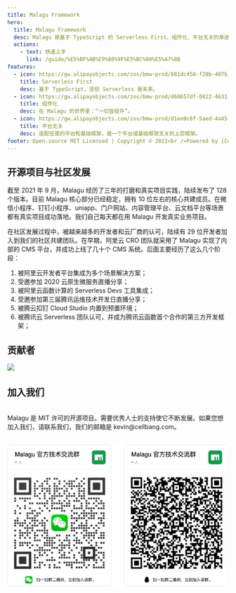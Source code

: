 ```yaml
---
title: Malagu Framework
hero:
  title: Malagu Framework
  desc: Malagu 是基于 TypeScript 的 Serverless First、组件化、平台无关的渐进式应用框架。
  actions:
    - text: 快速上手
      link: /guide/%E5%BF%AB%E9%80%9F%E5%BC%80%E5%A7%8B
features:
  - icon: https://gw.alipayobjects.com/zos/bmw-prod/881dc458-f20b-407b-947a-95104b5ec82b/k79dm8ih_w144_h144.png
    title: Serverless First
    desc: 基于 TypeScript，坚信 Serverless 是未来。
  - icon: https://gw.alipayobjects.com/zos/bmw-prod/d60657df-0822-4631-9d7c-e7a869c2f21c/k79dmz3q_w126_h126.png
    title: 组件化
    desc: 在 Malagu 的世界里：“一切皆组件”。
  - icon: https://gw.alipayobjects.com/zos/bmw-prod/d1ee0c6f-5aed-4a45-a507-339a4bfe076c/k7bjsocq_w144_h144.png
    title: 平台无关
    desc: 适配任意的平台和基础框架，是一个平台或基础框架无关的上层框架。
footer: Open-source MIT Licensed | Copyright © 2022<br />Powered by [Cellbang](https://github.com/cellbang)
---
```


## 开源项目与社区发展
截至 2021 年 9 月，Malagu 经历了三年的打磨和真实项目实践，陆续发布了 128 个版本。目前 Malagu 核心部分已经稳定，拥有 10 位左右的核心共建成员。在微信小程序、钉钉小程序、uniapp、门户网站、内容管理平台、云文档平台等场景都有真实项目成功落地。我们自己每天都在用 Malagu 开发真实业务项目。 ​

在社区发展过程中，被越来越多的开发者和云厂商的认可，陆续有 29 位开发者加入到我们的社区共建团队。在早期，阿里云 CRO 团队就采用了 Malagu 实现了内部的 CMS 平台，并成功上线了几十个 CMS 系统。后面主要经历了这么几个阶段：

1. 被阿里云开发者平台集成为多个场景解决方案；
1. 受邀参加 2020 云原生微服务直播分享；
1. 被阿里云函数计算的 Serverless Devs 工具集成；
1. 受邀参加第三届腾讯运维技术开发日直播分享；
1. 被腾云扣钉 Cloud Studio 内置到预置环境；
1. 被腾讯云 Serverless 团队认可，并成为腾讯云函数首个合作的第三方开发框架；

## 贡献者
<a href="https://github.com/cellbang/malagu/graphs/contributors">
  <img src="https://contrib.rocks/image?repo=cellbang/malagu" />
</a>

## 加入我们

<br />
Malagu 是 MIT 许可的开源项目。需要优秀人士的支持使它不断发展。如果您想加入我们，请联系我们，我们的邮箱是 kevin@cellbang.com。


<br />![Malagu 快速开始.gif](../public/images/qcode.png)
